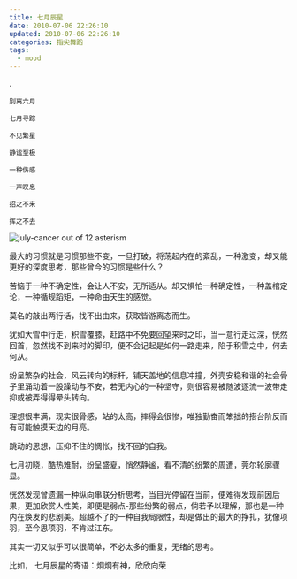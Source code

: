 ```yaml
---
title: 七月辰星
date: 2010-07-06 22:26:10
updated: 2010-07-06 22:26:10
categories: 指尖舞蹈
tags:
  - mood
---
```


.

    别离六月

    七月寻踪

    不见繁星

    静谧至极

    一种伤感

    一声叹息

    招之不来

    挥之不去

<!-- more -->

![july-cancer out of 12 asterism](https://ws4.sinaimg.cn/large/006tNbRwly1fynmxiw1t5j30rk0hcaaz.jpg)

最大的习惯就是习惯那些不变，一旦打破，将荡起内在的紊乱，一种激变，却又能更好的深度思考，那些曾今的习惯是些什么？

苦恼于一种不确定性，会让人不安，无所适从。却又惧怕一种确定性，一种盖棺定论，一种循规蹈矩，一种命由天生的感觉。

莫名的敲出两行话，找不出由来，获取皆游离态而生。

犹如大雪中行走，积雪覆膝，赶路中不免要回望来时之印，当一意行走过深，恍然回首，忽然找不到来时的脚印，便不会记起是如何一路走来，陷于积雪之中，何去何从。

纷呈繁杂的社会，风云转向的标杆，铺天盖地的信息冲撞，外壳安稳和谐的社会骨子里涌动着一股躁动与不安，若无内心的一种坚守，则很容易被随波逐流一波带走抑或被弄得得晕头转向。

理想很丰满，现实很骨感，站的太高，摔得会很惨，唯独勤奋而笨拙的搭台阶反而有可能触摸天边的月亮。

跳动的思想，压抑不住的惆怅，找不回的自我。

七月初晓，酷热难耐，纷呈盛夏，悄然静谧，看不清的纷繁的周遭，莞尔轮廓骤显。

恍然发现曾遗漏一种纵向串联分析思考，当目光停留在当前，便难得发现前因后果，更加欣赏人性美，即便是弱点-那些纷繁的弱点，倘若予以理解，那也是一种内在焕发的悲剧美。超越不了的一种自我局限性，却是做出的最大的挣扎，犹像项羽，至今思项羽，不肯过江东。

其实一切又似乎可以很简单，不必太多的重复，无绪的思考。

比如， 七月辰星的寄语：炯炯有神，欣欣向荣
